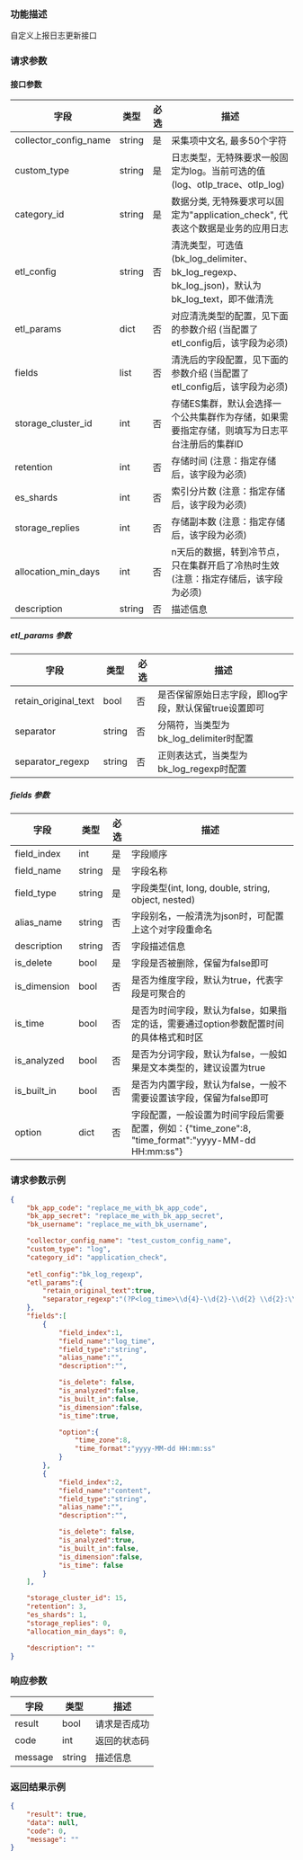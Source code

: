 ### 功能描述

自定义上报日志更新接口

### 请求参数

#### 接口参数

| 字段                    | 类型     | 必选  | 描述                                                                        |
|-----------------------|--------|-----|---------------------------------------------------------------------------|
| collector_config_name | string | 是   | 采集项中文名, 最多50个字符                                                           |
| custom_type           | string | 是   | 日志类型，无特殊要求一般固定为log。当前可选的值(log、otlp_trace、otlp_log)                        |
| category_id           | string | 是   | 数据分类, 无特殊要求可以固定为"application_check", 代表这个数据是业务的应用日志                       |
| etl_config            | string | 否   | 清洗类型，可选值(bk_log_delimiter、bk_log_regexp、bk_log_json)，默认为bk_log_text，即不做清洗 |
| etl_params            | dict   | 否   | 对应清洗类型的配置，见下面的参数介绍 (当配置了etl_config后，该字段为必须)                               |
| fields                | list   | 否   | 清洗后的字段配置，见下面的参数介绍 (当配置了etl_config后，该字段为必须)                                |
| storage_cluster_id    | int    | 否   | 存储ES集群，默认会选择一个公共集群作为存储，如果需要指定存储，则填写为日志平台注册后的集群ID                          |
| retention             | int    | 否   | 存储时间 (注意：指定存储后，该字段为必须)                                                    |
| es_shards             | int    | 否   | 索引分片数 (注意：指定存储后，该字段为必须)                                                   |
| storage_replies       | int    | 否   | 存储副本数 (注意：指定存储后，该字段为必须)                                                   |
| allocation_min_days   | int    | 否   | n天后的数据，转到冷节点，只在集群开启了冷热时生效 (注意：指定存储后，该字段为必须)                               |
| description           | string | 否   | 描述信息                                                                      |


##### etl_params 参数

| 字段                   | 类型     | 必选  | 描述                             |
|----------------------|--------|-----|--------------------------------|
| retain_original_text | bool   | 否   | 是否保留原始日志字段，即log字段，默认保留true设置即可 |
| separator            | string | 否   | 分隔符，当类型为bk_log_delimiter时配置    |
| separator_regexp     | string | 否   | 正则表达式，当类型为bk_log_regexp时配置     |


##### fields 参数

| 字段           | 类型     | 必选  | 描述                                                                          |
|--------------|--------|-----|-----------------------------------------------------------------------------|
| field_index  | int    | 是   | 字段顺序                                                                        |
| field_name   | string | 是   | 字段名称                                                                        |
| field_type   | string | 是   | 字段类型(int, long, double, string, object, nested)                             |
| alias_name   | string | 否   | 字段别名，一般清洗为json时，可配置上这个对字段重命名                                                |
| description  | string | 否   | 字段描述信息                                                                      |
| is_delete    | bool   | 是   | 字段是否被删除，保留为false即可                                                          |
| is_dimension | bool   | 否   | 是否为维度字段，默认为true，代表字段是可聚合的                                                   |
| is_time      | bool   | 否   | 是否为时间字段，默认为false，如果指定的话，需要通过option参数配置时间的具体格式和时区                            |
| is_analyzed  | bool   | 否   | 是否为分词字段，默认为false，一般如果是文本类型的，建议设置为true                                       |
| is_built_in  | bool   | 否   | 是否为内置字段，默认为false，一般不需要设置该字段，保留为false即可                                      |
| option       | dict   | 否   | 字段配置，一般设置为时间字段后需要配置，例如：{"time_zone":8, "time_format":"yyyy-MM-dd HH:mm:ss"} |



### 请求参数示例

```json
{
    "bk_app_code": "replace_me_with_bk_app_code",
    "bk_app_secret": "replace_me_with_bk_app_secret",
    "bk_username": "replace_me_with_bk_username",

    "collector_config_name": "test_custom_config_name",
    "custom_type": "log",
    "category_id": "application_check",
  
    "etl_config":"bk_log_regexp",
    "etl_params":{
        "retain_original_text":true,
        "separator_regexp":"(?P<log_time>\\d{4}-\\d{2}-\\d{2} \\d{2}:\\d{2}:\\d{2}) (?P<process_id>\\d+) (?P<level>[A-Z]+) (?P<content>.*)"
    },
    "fields":[
        {
            "field_index":1,
            "field_name":"log_time",
            "field_type":"string",
            "alias_name":"",
            "description":"",

            "is_delete": false,
            "is_analyzed":false,
            "is_built_in":false,
            "is_dimension":false,
            "is_time":true,

            "option":{
                "time_zone":8,
                "time_format":"yyyy-MM-dd HH:mm:ss"
            }
        },
        {
            "field_index":2,
            "field_name":"content",
            "field_type":"string",
            "alias_name":"",
            "description":"",

            "is_delete": false,
            "is_analyzed":true,
            "is_built_in":false,
            "is_dimension":false,
            "is_time": false
        }
    ],

    "storage_cluster_id": 15,
    "retention": 3,
    "es_shards": 1,
    "storage_replies": 0,
    "allocation_min_days": 0,

    "description": ""
}
```

### 响应参数

| 字段    | 类型   | 描述     |
| ------- | ------ |--------|
| result  | bool   | 请求是否成功 |
| code    | int    | 返回的状态码 |
| message | string | 描述信息   |


### 返回结果示例

```json
{
    "result": true,
    "data": null,
    "code": 0,
    "message": ""
}
```